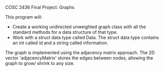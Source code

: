 COSC 2436 Final Project: Graphs

This program will:
- Create a working undirected unweighted graph class with all the standard methods for a data structure of that type.
- Work with a struct data type called Data. The struct data type contains an int called id and a string called information.

The graph is implemented using the adjacency matrix approach.
The 2D vector 'adjacencyMatrix' stores the edges between nodes, allowing the graph to grow/ shrink to any size. 
